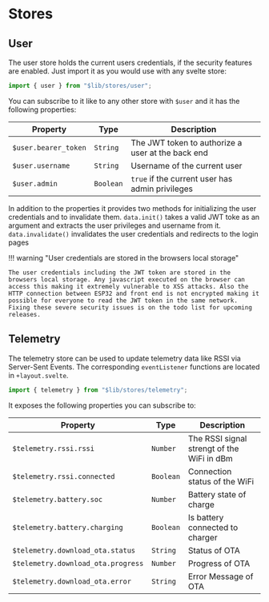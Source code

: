 # Stores

## User

The user store holds the current users credentials, if the security features are enabled. Just import it as you would use with any svelte store:

```ts
import { user } from "$lib/stores/user";
```

You can subscribe to it like to any other store with `$user` and it has the following properties:

| Property             | Type      | Description                                       |
| -------------------- | --------- | ------------------------------------------------- |
| `$user.bearer_token` | `String`  | The JWT token to authorize a user at the back end |
| `$user.username`     | `String`  | Username of the current user                      |
| `$user.admin`        | `Boolean` | `true` if the current user has admin privileges   |

In addition to the properties it provides two methods for initializing the user credentials and to invalidate them. `data.init()` takes a valid JWT toke as an argument and extracts the user privileges and username from it. `data.invalidate()` invalidates the user credentials and redirects to the login pages

!!! warning "User credentials are stored in the browsers local storage"

    The user credentials including the JWT token are stored in the browsers local storage. Any javascript executed on the browser can access this making it extremely vulnerable to XSS attacks. Also the HTTP connection between ESP32 and front end is not encrypted making it possible for everyone to read the JWT token in the same network. Fixing these severe security issues is on the todo list for upcoming releases.

## Telemetry

The telemetry store can be used to update telemetry data like RSSI via Server-Sent Events. The corresponding `eventListener` functions are located in `+layout.svelte`.

```ts
import { telemetry } from "$lib/stores/telemetry";
```

It exposes the following properties you can subscribe to:

| Property                           | Type      | Description                                |
| ---------------------------------- | --------- | ------------------------------------------ |
| `$telemetry.rssi.rssi`             | `Number`  | The RSSI signal strengt of the WiFi in dBm |
| `$telemetry.rssi.connected`        | `Boolean` | Connection status of the WiFi              |
| `$telemetry.battery.soc`           | `Number`  | Battery state of charge                    |
| `$telemetry.battery.charging`      | `Boolean` | Is battery connected to charger            |
| `$telemetry.download_ota.status`   | `String`  | Status of OTA                              |
| `$telemetry.download_ota.progress` | `Number`  | Progress of OTA                            |
| `$telemetry.download_ota.error`    | `String`  | Error Message of OTA                       |
